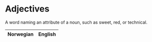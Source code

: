 # Adjectives

A word naming an attribute of a noun, such as sweet, red, or technical.

| Norwegian | English |
| --- | --- |
<wordsGoHere>